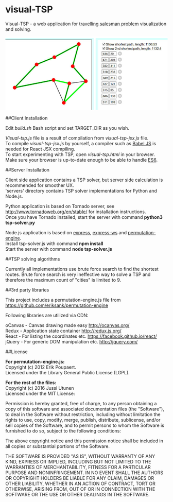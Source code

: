 # visual-TSP
Visual-TSP - a web application for [travelling salesman problem](https://en.wikipedia.org/wiki/Travelling_salesman_problem) visualization and solving.

![Screenshot](screenshot.jpg)

##Client Installation

Edit *build.sh* Bash script and set TARGET_DIR as you wish.

*Visual-tsp.js* file is a result of compilation from *visual-tsp-jsx.js* file.  
To compile *visual-tsp-jsx.js* by yourself, a compiler such as [Babel JS](https://babeljs.io/) is needed for React JSX compiling.  
To start experimenting with TSP, open *visual-tsp.html* in your browser.  
Make sure your browser is up-to-date enough to be able to handle [ES6](https://developer.mozilla.org/en-US/docs/Web/JavaScript/New_in_JavaScript/ECMAScript_6_support_in_Mozilla).

##Server Installation

Client side application contains a TSP solver, but server side calculation is recommended for smoother UX.  
'servers' directory contains TSP solver implementations for Python and Node.js.

Python application is based on Tornado server, see http://www.tornadoweb.org/en/stable/ for installation instructions.  
Once you have Tornado installed, start the server with command **python3 tsp-solver.py**

Node.js application is based on [express](https://www.npmjs.com/package/express), [express-ws](https://www.npmjs.com/package/express-ws) and [permutation-engine](https://www.npmjs.com/package/permutation-engine).  
Install tsp-solver.js with command **npm install**  
Start the server with command **node tsp-solver.js**

##TSP solving algorithms

Currently all implementations use brute force search to find the shortest routes. Brute force search is very ineffective way to solve a TSP and therefore the maximum count of "cities" is limited to 9.

##3rd party libraries

This project includes a permutation-engine.js file from https://github.com/eriksank/permutation-engine

Following libraries are utilized via CDN:

oCanvas - Canvas drawing made easy http://ocanvas.org/  
Redux - Application state container http://redux.js.org/  
React - For listing the coordinates etc. https://facebook.github.io/react/  
jQuery - For generic DOM manipulation etc. http://jquery.com/

##License

**For permutation-engine.js:**   
Copyright (c) 2012 Erik Poupaert.  
Licensed under the Library General Public License (LGPL).  

**For the rest of the files:**   
Copyright (c) 2016 Jussi Utunen  
Licensed under the MIT License:

Permission is hereby granted, free of charge, to any person obtaining a copy
of this software and associated documentation files (the "Software"), to deal
in the Software without restriction, including without limitation the rights
to use, copy, modify, merge, publish, distribute, sublicense, and/or sell
copies of the Software, and to permit persons to whom the Software is
furnished to do so, subject to the following conditions:

The above copyright notice and this permission notice shall be included in all
copies or substantial portions of the Software.

THE SOFTWARE IS PROVIDED "AS IS", WITHOUT WARRANTY OF ANY KIND, EXPRESS OR
IMPLIED, INCLUDING BUT NOT LIMITED TO THE WARRANTIES OF MERCHANTABILITY,
FITNESS FOR A PARTICULAR PURPOSE AND NONINFRINGEMENT. IN NO EVENT SHALL THE
AUTHORS OR COPYRIGHT HOLDERS BE LIABLE FOR ANY CLAIM, DAMAGES OR OTHER
LIABILITY, WHETHER IN AN ACTION OF CONTRACT, TORT OR OTHERWISE, ARISING FROM,
OUT OF OR IN CONNECTION WITH THE SOFTWARE OR THE USE OR OTHER DEALINGS IN THE
SOFTWARE.
